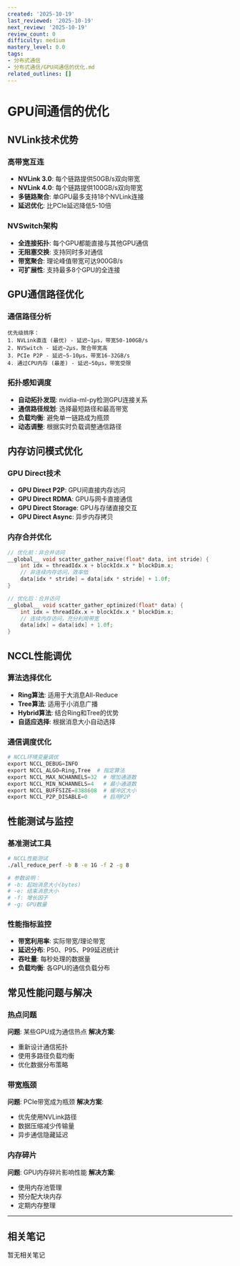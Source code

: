 ```yaml
---
created: '2025-10-19'
last_reviewed: '2025-10-19'
next_review: '2025-10-19'
review_count: 0
difficulty: medium
mastery_level: 0.0
tags:
- 分布式通信
- 分布式通信/GPU间通信的优化.md
related_outlines: []
---
```


# GPU间通信的优化

## NVLink技术优势

### 高带宽互连
- **NVLink 3.0**: 每个链路提供50GB/s双向带宽
- **NVLink 4.0**: 每个链路提供100GB/s双向带宽
- **多链路聚合**: 单GPU最多支持18个NVLink连接
- **延迟优化**: 比PCIe延迟降低5-10倍

### NVSwitch架构
- **全连接拓扑**: 每个GPU都能直接与其他GPU通信
- **无阻塞交换**: 支持同时多对通信
- **带宽聚合**: 理论峰值带宽可达900GB/s
- **可扩展性**: 支持最多8个GPU的全连接

## GPU通信路径优化

### 通信路径分析
```
优先级排序：
1. NVLink直连 (最优) - 延迟~1μs，带宽50-100GB/s
2. NVSwitch - 延迟~2μs，聚合带宽高
3. PCIe P2P - 延迟~5-10μs，带宽16-32GB/s  
4. 通过CPU内存 (最差) - 延迟~50μs，带宽受限
```

### 拓扑感知调度
- **自动拓扑发现**: nvidia-ml-py检测GPU连接关系
- **通信路径规划**: 选择最短路径和最高带宽
- **负载均衡**: 避免单一链路成为瓶颈
- **动态调整**: 根据实时负载调整通信路径

## 内存访问模式优化

### GPU Direct技术
- **GPU Direct P2P**: GPU间直接内存访问
- **GPU Direct RDMA**: GPU与网卡直接通信
- **GPU Direct Storage**: GPU与存储直接交互
- **GPU Direct Async**: 异步内存拷贝

### 内存合并优化
```cpp
// 优化前：非合并访问
__global__ void scatter_gather_naive(float* data, int stride) {
    int idx = threadIdx.x + blockIdx.x * blockDim.x;
    // 非连续内存访问，效率低
    data[idx * stride] = data[idx * stride] + 1.0f;
}

// 优化后：合并访问
__global__ void scatter_gather_optimized(float* data) {
    int idx = threadIdx.x + blockIdx.x * blockDim.x;
    // 连续内存访问，充分利用带宽
    data[idx] = data[idx] + 1.0f;
}
```

## NCCL性能调优

### 算法选择优化
- **Ring算法**: 适用于大消息All-Reduce
- **Tree算法**: 适用于小消息广播
- **Hybrid算法**: 结合Ring和Tree的优势
- **自适应选择**: 根据消息大小自动选择

### 通信调度优化
```python
# NCCL环境变量调优
export NCCL_DEBUG=INFO
export NCCL_ALGO=Ring,Tree  # 指定算法
export NCCL_MAX_NCHANNELS=32  # 增加通道数
export NCCL_MIN_NCHANNELS=4   # 最小通道数
export NCCL_BUFFSIZE=8388608  # 缓冲区大小
export NCCL_P2P_DISABLE=0     # 启用P2P
```

## 性能测试与监控

### 基准测试工具
```bash
# NCCL性能测试
./all_reduce_perf -b 8 -e 1G -f 2 -g 8

# 参数说明：
# -b: 起始消息大小(bytes)
# -e: 结束消息大小  
# -f: 增长因子
# -g: GPU数量
```

### 性能指标监控
- **带宽利用率**: 实际带宽/理论带宽
- **延迟分布**: P50、P95、P99延迟统计
- **吞吐量**: 每秒处理的数据量
- **负载均衡**: 各GPU的通信负载分布

## 常见性能问题与解决

### 热点问题
**问题**: 某些GPU成为通信热点
**解决方案**:
- 重新设计通信拓扑
- 使用多路径负载均衡
- 优化数据分布策略

### 带宽瓶颈
**问题**: PCIe带宽成为瓶颈
**解决方案**:
- 优先使用NVLink路径
- 数据压缩减少传输量
- 异步通信隐藏延迟

### 内存碎片
**问题**: GPU内存碎片影响性能
**解决方案**:
- 使用内存池管理
- 预分配大块内存
- 定期内存整理

---

## 相关笔记
<!-- 自动生成 -->

暂无相关笔记

